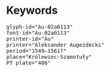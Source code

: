 # Keywords
<pre>
glyph-id="Au-02a0113"
font-id="Au-02a0113"
printer-id="Au"
printer="Aleksander Augezdecki"
period="1549–1561?"
place="Królewiec-Szamotuły"
PT plate="406"
</pre>
